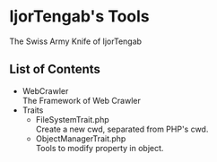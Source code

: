 IjorTengab's Tools
==================
The Swiss Army Knife of IjorTengab

## List of Contents

- WebCrawler  
  The Framework of Web Crawler
- Traits
  - FileSystemTrait.php  
    Create a new cwd, separated from PHP's cwd.
  - ObjectManagerTrait.php  
    Tools to modify property in object.
  
  